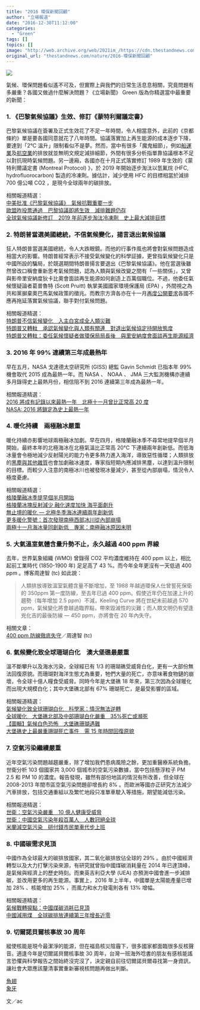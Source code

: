 ```yaml
---
title: "2016 環保新聞回顧"
author: "立場報道"
date: "2016-12-30T11:12:00"
categories:
  - "Green"
tags: []
topics: []
image: "http://web.archive.org/web/2021im_/https://cdn.thestandnews.com/media/photos/cache/2016-02_uiuzX_1200x0.png"
original_url: "thestandnews.com/nature/2016-環保新聞回顧"
---
```

![](http://web.archive.org/web/2021im_/https://cdn.thestandnews.com/media/photos/cache/2016-02_uiuzX_1200x0.png)

氣候、環保問題看似遙不可及，但實際上與我們的日常生活息息相關，究竟問題有多嚴重？各國又做過什麼解決問題？《立場新聞》 Green 版為你精選當中最重要的新聞：

### 1\. 《巴黎氣候協議》生效、修訂《蒙特利爾議定書》

巴黎氣候協議在簽署及正式生效花了不足一年時間，令人相當意外，此前的《京都條約》單是要各國同意就花了八年時間。協議落實加上再生能源的成本逐步下降，要達到「2℃ 溫升」限制看似不是夢。然而，當中有很多「魔鬼細節」，例如[船運業](../../nature/%E8%88%B9%E9%81%8B%E6%A5%AD%E5%BB%B6%E9%81%B2%E6%B8%9B%E6%8E%92%E8%A8%88%E5%8A%83-2023-%E5%B9%B4%E5%86%8D%E7%AE%97/)及[航空業](../../nature/%E8%88%AA%E7%A9%BA%E6%A5%AD%E6%B8%9B%E6%8E%92-%E9%82%84%E6%9C%9B%E8%92%99%E7%89%B9%E5%88%A9%E7%88%BE%E9%AB%98%E5%B3%B0%E6%9C%83/)的排放就並無明文規定減排細節，外間有很多分析指單靠協議根本不足以對抗現時氣候問題。另一邊廂，各國亦在十月正式落實修訂 1989 年生效的《蒙特利爾議定書 (Montreal Protocol) 》，於 2019 年開始逐步淘汰以氫氟烷 (HFC, hydrofluorocarbon) 製造的冷凍劑。據估計，減少使用 HFC 的目標相當於減排 700 億公噸 CO2 ，是現今全球兩年的碳排放。

相關報道精選：  
[中美批准《巴黎氣候協議》　氣候抗戰重要一步](../../nature/%E4%B8%AD%E7%BE%8E%E6%89%B9%E5%87%86-%E5%B7%B4%E9%BB%8E%E6%B0%A3%E5%80%99%E5%8D%94%E8%AD%B0-%E6%B0%A3%E5%80%99%E6%8A%97%E6%88%B0%E9%87%8D%E8%A6%81%E4%B8%80%E6%AD%A5/)  
[歐盟昨投票通過　巴黎協議即將生效　減排難題仍存](../../nature/%E6%AD%90%E7%9B%9F%E6%8A%95%E7%A5%A8%E9%80%9A%E9%81%8E-%E5%B7%B4%E9%BB%8E%E5%8D%94%E8%AD%B0%E5%8D%B3%E5%B0%87%E7%94%9F%E6%95%88-%E6%B8%9B%E6%8E%92%E9%9B%A3%E9%A1%8C%E4%BB%8D%E5%AD%98/)  
[全球氣候協議新修訂　2019 年前逐步淘汰冷凍劑　史上最大減排目標](../../nature/%E5%85%A8%E7%90%83%E6%B0%A3%E5%80%99%E5%8D%94%E8%AD%B0%E6%96%B0%E4%BF%AE%E8%A8%82-2019-%E5%B9%B4%E5%89%8D%E9%80%90%E6%AD%A5%E6%B7%98%E6%B1%B0%E5%86%B7%E5%87%8D%E5%8A%91-%E5%8F%B2%E4%B8%8A%E6%9C%80%E5%A4%A7%E6%B8%9B%E6%8E%92%E7%9B%AE%E6%A8%99/)

### 2\. 特朗普當選美國總統，不信氣候變化，揚言退出氣候協議

狂人特朗普當選美國總統，令人大跌眼鏡。而他的行事作風也將會對氣候問題造成相當大的影響。特朗普經常表示不接受氣候變化的科學証據，更曾指氣候變化只是中國所設的騙局，於競選期間特朗普揚言要退出《巴黎氣候協議》。他在當選後雖然曾改口稱會重新思考氣候問題，認為人類與氣候改變之間有「一些關係」，又曾與影帝里安納度狄卡比奧會面談再生能源如何創造上百萬個職位。不過，他委任氣候懷疑論者葛普魯特 (Scott Pruitt) 執掌美國國家環境保護局 (EPA) ，外間視之為共和黨摒棄奧巴馬氣候政策的徵兆。而教宗方濟各亦在十一月[再度公開要求](../../nature/%E6%95%99%E5%AE%97%E6%95%A6%E4%BF%83%E5%90%84%E5%9C%8B%E9%A0%98%E8%A2%96-%E5%8A%A0%E5%BF%AB%E8%90%BD%E5%AF%A6%E6%B0%A3%E5%80%99%E5%8D%94%E8%AD%B0/)各國不應再拖延落實氣候協議，聯手對付氣候問題。

相關報道精選：  
[特朗普不信氣候變化　入主白宮成全人類災難​](../../nature/%E7%89%B9%E6%9C%97%E6%99%AE%E4%B8%8D%E4%BF%A1%E6%B0%A3%E5%80%99%E8%AE%8A%E5%8C%96-%E5%85%A5%E4%B8%BB%E7%99%BD%E5%AE%AE%E6%88%90%E5%85%A8%E4%BA%BA%E9%A1%9E%E7%81%BD%E9%9B%A3/)  
[特朗普又轉軚　承認氣候變化與人類有關連　對退出氣候協定持開放態度​](../../international/%E7%AB%8B%E5%A0%B4%E8%BB%9F%E5%8C%96-%E7%89%B9%E6%9C%97%E6%99%AE%E7%A8%B1%E9%80%80%E5%87%BA%E6%B0%A3%E5%80%99%E5%8D%94%E5%AE%9A%E6%8C%81%E9%96%8B%E6%94%BE%E6%85%8B%E5%BA%A6/)  
[特朗普又轉軚：委任氣候懷疑者做環保局局長後　與里安納度會面談再生能源經濟](../../nature/%E7%89%B9%E6%9C%97%E6%99%AE%E5%8F%88%E8%BD%89%E8%BB%9A-%E5%A7%94%E4%BB%BB%E6%B0%A3%E5%80%99%E6%87%B7%E7%96%91%E8%80%85%E5%81%9A%E7%92%B0%E4%BF%9D%E5%B1%80%E5%B1%80%E9%95%B7%E5%BE%8C-%E8%88%87%E9%87%8C%E5%AE%89%E7%B4%8D%E5%BA%A6%E6%9C%83%E9%9D%A2%E8%AB%87%E5%86%8D%E7%94%9F%E8%83%BD%E6%BA%90%E7%B6%93%E6%BF%9F/)

### 3\. 2016 年 99% 連續第三年成最熱年

早在五月，NASA 戈達德太空研究所 (GISS) 總監 Gavin Schmidt 已指本年 99% 機會取代 2015 成為最熱一年。而 NASA 、 NOAA 、 JMA 三大監測機構亦連續多月錄得史上最熱月份，相信阻不到 2016 連續第三年成為最熱一年。

相關報道精選：  
[2016 將成有記錄以來最熱一年　北極十一月曾比正常高 20 度](../../nature/%E5%8C%97%E6%A5%B5%E7%95%B0%E5%B8%B8%E7%86%B1-2016-%E6%9C%80%E7%86%B1%E5%B0%87%E6%88%90%E4%BA%8B%E5%AF%A6/)  
[NASA: 2016 將鎖定為史上最熱一年](../../nature/nasa-2016-%E5%B0%87%E9%8E%96%E5%AE%9A%E7%82%BA%E5%8F%B2%E4%B8%8A%E6%9C%80%E7%86%B1%E4%B8%80%E5%B9%B4/)

### 4\. 暖化持續　兩極融冰嚴重

暖化持續亦影響地球兩極融冰加劇。早在四月，格陵蘭融冰季不尋常地提早個半月開始，最終本年的北極海冰在北極氣溫比正常高 20℃ 下連續兩年創新低。而低海冰量會令極地減少反射陽光的能力令更多熱力進入海洋，導致惡性循環；人類排放的[黑塵與其他雜質](../../nature/%E6%B8%9B%E6%85%A2%E5%8C%97%E6%A5%B5%E8%9E%8D%E5%86%B0-%E5%85%88%E6%B8%9B%E6%8E%92%E9%BB%91%E5%A1%B5/)也會加劇融冰速度，專家指短期內應減排黑塵，以達到溫升限制的目標。而較少人注意的南極冰川也被發現冰量減少，甚至從內部崩塌，情況令人極度憂慮。

相關報道精選：  
[格陵蘭融冰季提早個半月開始](../../nature/%E6%A0%BC%E9%99%B5%E8%98%AD%E8%9E%8D%E5%86%B0%E5%AD%A3%E6%8F%90%E6%97%A9%E5%80%8B%E5%8D%8A%E6%9C%88%E9%96%8B%E5%A7%8B/)  
[格陵蘭冰塊反射減少 融化速度加快 海平面劇升](../../nature/%E6%A0%BC%E9%99%B5%E8%98%AD%E5%86%B0%E5%A1%8A%E5%8F%8D%E5%B0%84%E6%B8%9B%E5%B0%91-%E8%9E%8D%E5%8C%96%E9%80%9F%E5%BA%A6%E5%8A%A0%E5%BF%AB-%E6%B5%B7%E5%B9%B3%E9%9D%A2%E5%8A%87%E5%8D%87/)  
[無止境的暖化 — 北極冬季海冰連續兩年創新低](../../nature/%E7%84%A1%E6%AD%A2%E5%A2%83%E7%9A%84%E6%9A%96%E5%8C%96-%E5%8C%97%E6%A5%B5%E5%86%AC%E5%AD%A3%E6%B5%B7%E5%86%B0%E9%80%A3%E7%BA%8C%E5%85%A9%E5%B9%B4%E5%89%B5%E6%96%B0%E4%BD%8E/)  
[更多暖化警號：首次發現南極西部冰川從內部崩塌](../../nature/%E6%9B%B4%E5%A4%9A%E6%9A%96%E5%8C%96%E8%AD%A6%E8%99%9F-%E9%A6%96%E6%AC%A1%E7%99%BC%E7%8F%BE%E5%8D%97%E6%A5%B5%E8%A5%BF%E9%83%A8%E5%86%B0%E5%B7%9D%E5%BE%9E%E5%85%A7%E9%83%A8%E5%B4%A9%E5%A1%8C/)  
[兩極十一月海冰量同創新低　專家：南極融冰原因未明](../../nature/%E5%85%A9%E6%A5%B5%E5%8D%81%E4%B8%80%E6%9C%88%E6%B5%B7%E5%86%B0%E9%87%8F%E5%90%8C%E5%89%B5%E6%96%B0%E4%BD%8E-%E5%B0%88%E5%AE%B6-%E5%8D%97%E6%A5%B5%E8%9E%8D%E5%86%B0%E5%8E%9F%E5%9B%A0%E6%9C%AA%E6%98%8E/)

### 5. 大氣溫室氣體含量升勢不止，永久越過 400 ppm 界線

去年，世界氣象組織 (WMO) 曾錄得 CO2 平均濃度維持在 400 ppm 以上，相比起前工業時代 (1850-1900 年) 足足高了 43 %。而今年全年更沒有一天低過 400 ppm 。博客周達智 (tc) 如此說：

> 人類排放導致溫室氣體含量不斷增加，至 1988 年越過環保人仕曾誓死保衛的 350ppm 第一度防線，至去年已過 400 ppm。假使近年仍在加速上升的趨勢（每年增加 2.5 ppm）不減，Keeling Curve 將在世紀未前越過 570 ppm，氣候變化將會越過臨界點，帶來毀滅性的災難；而人類文明仍有望逢兇化吉的最後防線 — 450 ppm，亦將會在 20 年內失守。

相關文章：  
[400 ppm 防線徹底失守](../../nature/400-ppm-%E9%98%B2%E7%B7%9A%E5%BE%B9%E5%BA%95%E5%A4%B1%E5%AE%88/)／周達智 (tc)

### 6. 氣候變化致全球珊瑚白化　澳大堡礁最嚴重

溫不斷攀升以及海水污染，全球經已有 1/3 的珊瑚礁受威脅白化，更有一大部份無法回復原貌。而珊瑚對海洋生態尤為重要，牠們大量的死亡，亦意味著食物鏈的崩壞，令全球十億人糧食受威脅。同時今年是大堡礁 18 年來，第三次因為全球暖化而出現大規模白化；其中大堡礁北部有 67% 珊瑚死亡，是最受影響的區域。

相關報道精選：  
[氣候變化致全球珊瑚白化　科學家：情況無法逆轉](../../nature/%E6%B0%A3%E5%80%99%E8%AE%8A%E5%8C%96%E8%87%B4%E5%85%A8%E7%90%83%E7%8F%8A%E7%91%9A%E7%99%BD%E5%8C%96-%E7%A7%91%E5%AD%B8%E5%AE%B6-%E6%83%85%E6%B3%81%E7%84%A1%E6%B3%95%E9%80%86%E8%BD%89/)  
[全球暖化　大堡礁北部及中部珊瑚白化嚴重　35%死亡或瀕死](../../nature/%E5%85%A8%E7%90%83%E6%9A%96%E5%8C%96-%E5%A4%A7%E5%A0%A1%E7%A4%81%E5%8C%97%E9%83%A8%E5%8F%8A%E4%B8%AD%E9%83%A8%E7%8F%8A%E7%91%9A%E7%99%BD%E5%8C%96%E5%9A%B4%E9%87%8D-35-%E6%AD%BB%E4%BA%A1%E6%88%96%E7%80%95%E6%AD%BB/)  
[【圖輯】氣候白色恐怖　大堡礁珊瑚遇難](../../gaze/%E5%9C%96%E8%BC%AF-%E6%B0%A3%E5%80%99%E7%99%BD%E8%89%B2%E6%81%90%E6%80%96-%E5%A4%A7%E5%A0%A1%E7%A4%81%E7%8F%8A%E7%91%9A%E9%81%87%E9%9B%A3/)  
[大堡礁史上最嚴重珊瑚死亡事件　需 15 年時間回復原貌](../../nature/%E5%A4%A7%E5%A0%A1%E7%A4%81%E5%8F%B2%E4%B8%8A%E6%9C%80%E5%9A%B4%E9%87%8D%E7%8F%8A%E7%91%9A%E6%AD%BB%E4%BA%A1%E4%BA%8B%E4%BB%B6-%E9%9C%80-15-%E5%B9%B4%E6%99%82%E9%96%93%E5%9B%9E%E5%BE%A9%E5%8E%9F%E8%B2%8C/)

### 7\. 空氣污染繼續嚴重

近年空氣污染問題越趨嚴重，除了增加我們患病風險之餘，更加重醫療系統負擔。世衛分析 103 個國家共 3,000 個城市的空氣污染數據，當中包括懸浮粒子 PM 2.5 和 PM 10 的濃度。報告發現，雖然有部份地區的情況有所改善，但全球在 2008-2013 年間市區空氣污染問題卻增長約 8% 。而歐洲等國亦正研究方法減少汽車排放，包括交通重組以及繁忙地段只准單車駛入等措施，期望能減低污染。

相關報道精選：  
[世衛：空氣污染嚴重　10 億人健康受威脅](../../nature/%E4%B8%96%E8%A1%9B-%E7%A9%BA%E6%B0%A3%E6%B1%A1%E6%9F%93%E5%9A%B4%E9%87%8D-10-%E5%84%84%E4%BA%BA%E5%81%A5%E5%BA%B7%E5%8F%97%E5%A8%81%E8%84%85/)  
[世衛：中國空氣污染年殺百萬人　人數冠絕全球](../../nature/%E4%B8%96%E8%A1%9B-%E4%B8%AD%E5%9C%8B%E7%A9%BA%E6%B0%A3%E6%B1%A1%E6%9F%93%E5%B9%B4%E6%AE%BA%E7%99%BE%E8%90%AC%E4%BA%BA-%E4%BA%BA%E6%95%B8%E5%86%A0%E7%B5%95%E5%85%A8%E7%90%83/)  
[米蘭減空氣污染　研付錢市民單車代步上班](../../nature/%E7%B1%B3%E8%98%AD%E6%B8%9B%E7%A9%BA%E6%B0%A3%E6%B1%A1%E6%9F%93-%E7%A0%94%E4%BB%98%E9%8C%A2%E5%B8%82%E6%B0%91%E5%96%AE%E8%BB%8A%E4%BB%A3%E6%AD%A5%E4%B8%8A%E7%8F%AD/)

### 8\. 中國碳需求見頂

中國作為全球最大的碳排放國家，其二氧化碳排放佔全球的 29% 。由於中國經濟轉型以及大力打擊污染來源，有研究就曾指中國煤碳消耗量在 2014 年已達頂峰，是氣候與經濟上的歷史時刻。而東英吉利亞大學 (UEA) 亦預測中國會進一步減排碳，並改用更多的再生能源。事實上，2016 年上半年，中國單是太陽能產量已增加 28% 、核能增加 25% ，而風力和水力發電則各有 13% 增幅。

相關報道精選：  
[氣候戰轉捩點：中國煤碳消耗已見頂](../../nature/%E6%B0%A3%E5%80%99%E6%88%B0%E8%BD%89%E6%8D%A9%E9%BB%9E-%E4%B8%AD%E5%9C%8B%E7%85%A4%E7%A2%B3%E6%B6%88%E8%80%97%E5%B7%B2%E8%A6%8B%E9%A0%82/)  
[中國減用煤　全球碳排放連續第三年增長近零](../../nature/%E4%B8%AD%E5%9C%8B%E6%B8%9B%E7%94%A8%E7%85%A4-%E5%85%A8%E7%90%83%E7%A2%B3%E6%8E%92%E6%94%BE%E9%80%A3%E7%BA%8C%E7%AC%AC%E4%B8%89%E5%B9%B4%E5%A2%9E%E9%95%B7%E8%BF%91%E9%9B%B6/)

### 9. 切爾諾貝爾核事故 30 周年

縱使核能是現今最潔淨的能源，但在福島核災陰霾下，很多國家都面臨很多反核聲音。適逢今年是切爾諾貝爾核事故 30 周年，台灣一班海外唸書的朋友有感核能謠言恐懼與科學報告之間始終沒完沒了，決定親自前往切爾諾貝爾尋找第一身資訊，讓社會大眾應該釐清事實重新審視核問題再做出判斷。

[魚翅](../../Chernobyl/")  
[象牙](../../tag/%E8%B1%A1%E7%89%99/)

文／ac